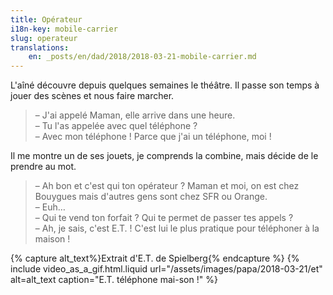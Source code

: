 ```yaml
---
title: Opérateur
i18n-key: mobile-carrier
slug: operateur
translations:
    en: _posts/en/dad/2018/2018-03-21-mobile-carrier.md
---
```


L'aîné découvre depuis quelques semaines le théâtre. Il passe son temps à jouer
des scènes et nous faire marcher.

<!-- more -->

> – J'ai appelé Maman, elle arrive dans une heure.  
> – Tu l'as appelée avec quel téléphone ?  
> – Avec mon téléphone ! Parce que j'ai un téléphone, moi !

Il me montre un de ses jouets, je comprends la combine, mais décide de le
prendre au mot.

> – Ah bon et c'est qui ton opérateur ? Maman et moi, on est chez Bouygues mais
> d'autres gens sont chez SFR ou Orange.  
> – Euh…  
> – Qui te vend ton forfait ? Qui te permet de passer tes appels ?  
> – Ah, je sais, c'est E.T. ! C'est lui le plus pratique pour téléphoner à la
> maison !

{% capture alt_text%}Extrait d'E.T. de Spielberg{% endcapture %}
{% include video_as_a_gif.html.liquid
url="/assets/images/papa/2018-03-21/et"
alt=alt_text
caption="E.T. téléphone mai-son !"
%}
